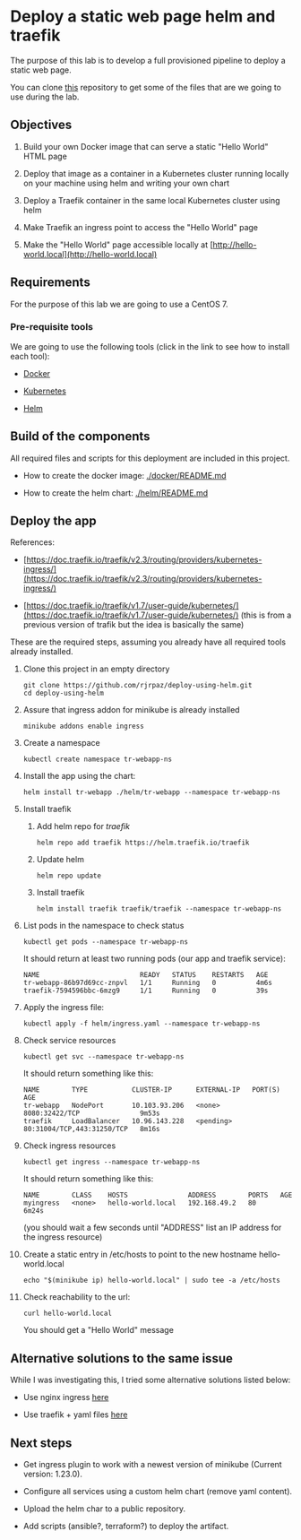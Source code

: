 # Deploy a static web page helm and traefik

The purpose of this lab is to develop a full provisioned pipeline to deploy a static web page.

You can clone [this](https://github.com/rjrpaz/deploy-using-helm) repository to get some of the files that are we going to use during the lab.

## Objectives

1. Build your own Docker image that can serve a static "Hello World" HTML page

1. Deploy that image as a container in a Kubernetes cluster running locally on your machine using helm and writing your own chart

1. Deploy a Traefik container in the same local Kubernetes cluster using helm

1. Make Traefik an ingress point to access the "Hello World" page

1. Make the "Hello World" page accessible locally at [http://hello-world.local](http://hello-world.local)

## Requirements

For the purpose of this lab we are going to use a CentOS 7.

### Pre-requisite tools

We are going to use the following tools (click in the link to see how to install each tool):

- [Docker](./Docker.md)

- [Kubernetes](./Kubernetes.md)

- [Helm](./Helm.md)

## Build of the components

All required files and scripts for this deployment are included in this project.

- How to create the docker image: [./docker/README.md](./docker/README.md)

- How to create the helm chart: [./helm/README.md](./helm/README.md)

## Deploy the app

References:

- [https://doc.traefik.io/traefik/v2.3/routing/providers/kubernetes-ingress/](https://doc.traefik.io/traefik/v2.3/routing/providers/kubernetes-ingress/)

- [https://doc.traefik.io/traefik/v1.7/user-guide/kubernetes/](https://doc.traefik.io/traefik/v1.7/user-guide/kubernetes/) (this is from a previous version of trafik but the idea is basically the same)

These are the required steps, assuming you already have all required tools already installed.

1. Clone this project in an empty directory

    ```console
    git clone https://github.com/rjrpaz/deploy-using-helm.git
    cd deploy-using-helm
    ```

1. Assure that ingress addon for minikube is already installed

    ```console
    minikube addons enable ingress
    ```

1. Create a namespace

    ```console
    kubectl create namespace tr-webapp-ns
    ```

1. Install the app using the chart:

    ```console
    helm install tr-webapp ./helm/tr-webapp --namespace tr-webapp-ns
    ```

1. Install traefik

    1. Add helm repo for *traefik*

        ```console
        helm repo add traefik https://helm.traefik.io/traefik
        ```

    1. Update helm

        ```console
        helm repo update
        ```

    1. Install traefik

        ```console
        helm install traefik traefik/traefik --namespace tr-webapp-ns
        ```

1. List pods in the namespace to check status

    ```console
    kubectl get pods --namespace tr-webapp-ns
    ```

    It should return at least two running pods (our app and traefik service):

    ```console
    NAME                         READY   STATUS    RESTARTS   AGE
    tr-webapp-86b97d69cc-znpvl   1/1     Running   0          4m6s
    traefik-7594596bbc-6mzg9     1/1     Running   0          39s
    ```

1. Apply the ingress file:

    ```console
    kubectl apply -f helm/ingress.yaml --namespace tr-webapp-ns
    ```

1. Check service resources

    ```console
    kubectl get svc --namespace tr-webapp-ns
    ```

    It should return something like this:

    ```console
    NAME        TYPE           CLUSTER-IP      EXTERNAL-IP   PORT(S)                      AGE
    tr-webapp   NodePort       10.103.93.206   <none>        8080:32422/TCP               9m53s
    traefik     LoadBalancer   10.96.143.228   <pending>     80:31004/TCP,443:31250/TCP   8m16s
    ```

1. Check ingress resources

    ```console
    kubectl get ingress --namespace tr-webapp-ns
    ```

    It should return something like this:

    ```console
    NAME        CLASS    HOSTS               ADDRESS        PORTS   AGE
    myingress   <none>   hello-world.local   192.168.49.2   80      6m24s
    ```

    (you should wait a few seconds until "ADDRESS" list an IP address for the ingress resource)

1. Create a static entry in /etc/hosts to point to the new hostname hello-world.local

    ```console
    echo "$(minikube ip) hello-world.local" | sudo tee -a /etc/hosts
    ```

1. Check reachability to the url:

    ```console
    curl hello-world.local
    ```

    You should get a "Hello World" message

## Alternative solutions to the same issue

While I was investigating this, I tried some alternative solutions listed below:

- Use nginx ingress [here](./Nginx_ingress.md)

- Use traefik + yaml files [here](./Traefik-yaml.md)

## Next steps

- Get ingress plugin to work with a newest version of minikube (Current version: 1.23.0).

- Configure all services using a custom helm chart (remove yaml content).

- Upload the helm char to a public repository.

- Add scripts (ansible?, terraform?) to deploy the artifact.
